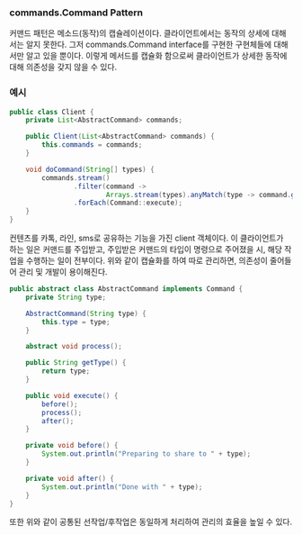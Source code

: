 ### commands.Command Pattern
커맨드 패턴은 메소드(동작)의 캡슐레이션이다.
클라이언트에서는 동작의 상세에 대해서는 알지 못한다.
그저 commands.Command interface를 구현한 구현체들에 대해서만 알고 있을 뿐이다.
이렇게 메서드를 캡슐화 함으로써 클라이언트가 상세한 동작에 대해 의존성을 갖지 않을 수 있다.

### 예시
```java
public class Client {
    private List<AbstractCommand> commands;

    public Client(List<AbstractCommand> commands) {
        this.commands = commands;
    }

    void doCommand(String[] types) {
        commands.stream()
                .filter(command ->
                        Arrays.stream(types).anyMatch(type -> command.getType().equals(type)))
                .forEach(Command::execute);
    }
}
``` 
컨텐츠를 카톡, 라인, sms로 공유하는 기능을 가진 client 객체이다. 이 클라이언트가 하는 일은 커맨드를 주입받고, 주입받은 커맨드의 타입이 명령으로 주어졌을 시, 해당 작업을 수행하는 일이 전부이다.
위와 같이 캡슐화를 하여 따로 관리하면, 의존성이 줄어들어 관리 및 개발이 용이해진다.<br>

```java
public abstract class AbstractCommand implements Command {
    private String type;

    AbstractCommand(String type) {
        this.type = type;
    }

    abstract void process();

    public String getType() {
        return type;
    }

    public void execute() {
        before();
        process();
        after();
    }

    private void before() {
        System.out.println("Preparing to share to " + type);
    }

    private void after() {
        System.out.println("Done with " + type);
    }
}
```
또한 위와 같이 공통된 선작업/후작업은 동일하게 처리하여 관리의 효율을 높일 수 있다.